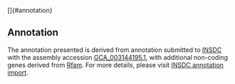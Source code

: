 []{#annotation}

Annotation
----------

The annotation presented is derived from annotation submitted to
[INSDC](http://www.insdc.org) with the assembly accession
[GCA\_003144195.1](http://www.ebi.ac.uk/ena/data/view/GCA_003144195.1),
with additional non-coding genes derived from
[Rfam](http://rfam.xfam.org/). For more details, please visit [INSDC
annotation
import](http://ensemblgenomes.org/info/data/insdc_annotation).
